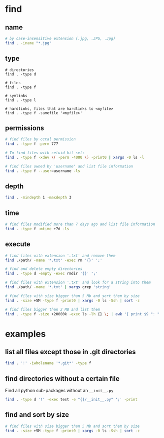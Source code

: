 # find

## name

```bash
# by case-insensitive extension (.jpg, .JPG, .Jpg)
find . -iname "*.jpg"
```

## type

```
# directories
find . -type d

# files
find . -type f

# symlinks
find . -type l

# hardlinks, files that are hardlinks to <myfile>
find . -type f -samefile '<myfile>'
```

## permissions

```bash
# find files by octal permission
find . -type f -perm 777

# To find files with setuid bit set:
find . -type f -xdev \( -perm -4000 \) -print0 | xargs -0 ls -l

# find files owned by 'username' and list file information
find . -type f --user=username -ls
```

## depth

```bash
find . -mindepth 1 -maxdepth 3
```

## time

```bash
# find files modified more than 7 days ago and list file information
find . -type f -mtime +7d -ls
```

## execute

```bash
# find files with extension '.txt' and remove them
find ./path/ -name '*.txt' -exec rm '{}' ';'

# find and delete empty directories
find . -type d -empty -exec rmdir '{}' ';'

# find files with extension '.txt' and look for a string into them
find ./path/ -name '*.txt' | xargs grep 'string'

# find files with size bigger than 5 Mb and sort them by size
find . -size +5M -type f -print0 | xargs -0 ls -Ssh | sort -z

# find files bigger than 2 MB and list them
find . -type f -size +20000k -exec ls -lh {} \; | awk '{ print $9 ": " $5 }'
```


# examples

## list all files except those in .git directories

```bash
find . '!' -iwholename '*.git*' -type f
```

## find directories without a certain file

Find all python sub-packages without an `__init__.py`

```bash
find . -type d '!' -exec test -e "{}/__init__.py" ';' -print
```

## find and sort by size

```bash
# find files with size bigger than 5 Mb and sort them by size
find . -size +5M -type f -print0 | xargs -0 ls -Ssh | sort -z
```
